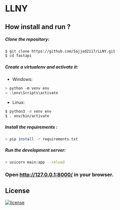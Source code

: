 # LLNY

## How install and run ?

##### Clone the repository:
```bash
$ git clone https://github.com/Sajjad2117/LLNY.git
$ cd fastapi
```
##### Create a virtualenv and activate it:
* Windows:
```bash
> python -m venv env
> .\env\Scripts\activate
```
* Linux:
```bash
$ python3 -m venv env
$ . env/bin/activate
```
##### Install the requirements :
```bash
> pip install -r requirements.txt
``` 
##### Run the development server:
```bash
> uvicorn main:app --reload
``` 
### Open http://127.0.0.1:8000/ in your browser. 

## License
[![license](https://img.shields.io/github/license/DAVFoundation/captain-n3m0.svg?style=flat-square)](https://github.com/DAVFoundation/captain-n3m0/blob/master/LICENSE)
